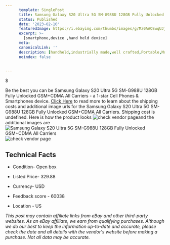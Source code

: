```yaml
---
      template: SinglePost
      title: Samsung Galaxy S20 Ultra 5G SM-G988U 128GB Fully Unlocked GSM+CDMA All Carriers
      status: Published
      date: '2023-02-10'
      featuredImage: https://i.ebayimg.com/thumbs/images/g/Mz0AAOSwqUJjn2PI/s-l225.jpg
      excerpt: >-
        [smartphone,device ,hand held device]
      meta:
      canonicalLink: ''
      description: [handheld,industrially made,well crafted,Portable,Mobile,Compact,Convenient,Lightweight,Maneuverable,Man-portable,Miniature,Carriable,Hand-held,Light,Holdable,Transportable,Mobile device,Pocket-sized,On-the-go,Wireless,Cordless,Compact size,Convenient size, smartphone,device ,hand held device]
      noindex: false
        
        
---
```

$

Be the best you can be Samsung Galaxy S20 Ultra 5G SM-G988U 128GB Fully Unlocked GSM+CDMA All Carriers - a 1-star Cell Phones & Smartphones device. [Click Here](https://www.ebay.com/itm/185703453189?hash=item2b3cc9d205%3Ag%3AMz0AAOSwqUJjn2PI&mkevt=1&mkcid=1&mkrid=711-53200-19255-0&campid=%253CePNCampaignId%253E&customid=%253CreferenceId%253E&toolid=10049) to read more to learn about the shipping costs and additional image urls for the Samsung Galaxy S20 Ultra 5G SM-G988U 128GB Fully Unlocked GSM+CDMA All Carriers. Shipping cost is undefined. Here is how the product looks ![check vendor page](https://i.ebayimg.com/thumbs/images/g/Mz0AAOSwqUJjn2PI/s-l225.jpg)and the additional images are![Samsung Galaxy S20 Ultra 5G SM-G988U 128GB Fully Unlocked GSM+CDMA All Carriers](https://i.ebayimg.com/images/g/Mz0AAOSwqUJjn2PI/s-l960.jpg)![check vendor page]()



 ## Technical Facts 



     
      

 - Condition- Open box 


      

 - Listed Price- 329.88 


      

 - Currency- USD 


      

 - Feedback score - 60038 


      

 - Location - US 


      
      

 *_This post may contain affiliate links from eBay and other third-party websites. As an eBay affiliate, we earn from qualifying purchases. Although we do our best to keep the information up-to-date and accurate, please check the date and all details with the vendor's website before making a purchase. Not all data may be accurate._*






